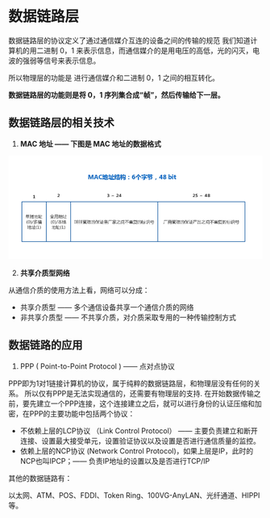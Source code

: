 # 数据链路层


数据链路层的协议定义了通过通信媒介互连的设备之间的传输的规范
我们知道计算机的用二进制 0，1 来表示信息，而通信媒介的是用电压的高低，光的闪灭，电波的强弱等信号来表示信息。

所以物理层的功能是 进行通信媒介和二进制 0，1 之间的相互转化。

**数据链路层的功能则是将 0，1 序列集合成“帧”，然后传输给下一层。**


## 数据链路层的相关技术

1. **MAC 地址 —— 下图是 MAC 地址的数据格式**

<img src="../static/img/MAC_address.png"></img>

2. **共享介质型网络**

从通信介质的使用方法上看，网络可以分成：

- 共享介质型 —— 多个通信设备共享一个通信介质的网络
- 非共享介质型 —— 不共享介质，对介质采取专用的一种传输控制方式

##  数据链路的应用

1. PPP ( Point-to-Point Protocol ) —— 点对点协议

PPP即为1对1链接计算机的协议，属于纯粹的数据链路层，和物理层没有任何的关系。
所以仅有PPP是无法实现通信的，还需要有物理层的支持.
在开始数据传输之前，要先建立一个PPP连接，这个连接建立之后，就可以进行身份的认证压缩和加密，在PPP的主要功能中包括两个协议：

* 不依赖上层的LCP协议 （Link Control Protocol） —— 主要负责建立和断开连接、设置最大接受单元，设置验证协议以及设置是否进行通信质量的监控。
* 依赖上层的NCP协议 (Network Control Protocol)，如果上层是IP，此时的NCP也叫IPCP；—— 负责IP地址的设置以及是否进行TCP/IP

其他的数据链路有：

以太网、ATM、POS、FDDI、Token Ring、100VG-AnyLAN、光纤通道、HIPPI等。






